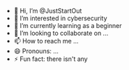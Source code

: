 - 👋 Hi, I’m @JustStartOut
- 👀 I’m interested in cybersecurity
- 🌱 I’m currently learning as a beginner
- 💞️ I’m looking to collaborate on ...
- 📫 How to reach me ...
- 😄 Pronouns: ...
- ⚡ Fun fact: there isn't any

<!---
JustStartOut/JustStartOut is a ✨ special ✨ repository because its `README.md` (this file) appears on your GitHub profile.
You can click the Preview link to take a look at your changes.
--->
